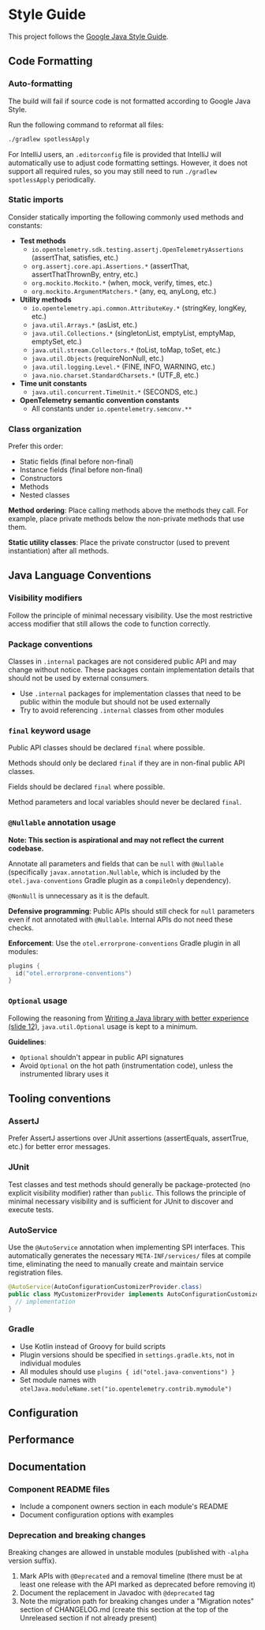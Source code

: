 # Style Guide

This project follows the
[Google Java Style Guide](https://google.github.io/styleguide/javaguide.html).

## Code Formatting

### Auto-formatting

The build will fail if source code is not formatted according to Google Java Style.

Run the following command to reformat all files:

```bash
./gradlew spotlessApply
```

For IntelliJ users, an `.editorconfig` file is provided that IntelliJ will automatically use to
adjust code formatting settings. However, it does not support all required rules, so you may still
need to run `./gradlew spotlessApply` periodically.

### Static imports

Consider statically importing the following commonly used methods and constants:

- **Test methods**
  - `io.opentelemetry.sdk.testing.assertj.OpenTelemetryAssertions` (assertThat, satisfies, etc.)
  - `org.assertj.core.api.Assertions.*` (assertThat, assertThatThrownBy, entry, etc.)
  - `org.mockito.Mockito.*` (when, mock, verify, times, etc.)
  - `org.mockito.ArgumentMatchers.*` (any, eq, anyLong, etc.)
- **Utility methods**
  - `io.opentelemetry.api.common.AttributeKey.*` (stringKey, longKey, etc.)
  - `java.util.Arrays.*` (asList, etc.)
  - `java.util.Collections.*` (singletonList, emptyList, emptyMap, emptySet, etc.)
  - `java.util.stream.Collectors.*` (toList, toMap, toSet, etc.)
  - `java.util.Objects` (requireNonNull, etc.)
  - `java.util.logging.Level.*` (FINE, INFO, WARNING, etc.)
  - `java.nio.charset.StandardCharsets.*` (UTF_8, etc.)
- **Time unit constants**
  - `java.util.concurrent.TimeUnit.*` (SECONDS, etc.)
- **OpenTelemetry semantic convention constants**
  - All constants under `io.opentelemetry.semconv.**`

### Class organization

Prefer this order:

- Static fields (final before non-final)
- Instance fields (final before non-final)
- Constructors
- Methods
- Nested classes

**Method ordering**: Place calling methods above the methods they call. For example, place private
methods below the non-private methods that use them.

**Static utility classes**: Place the private constructor (used to prevent instantiation) after all
methods.

## Java Language Conventions

### Visibility modifiers

Follow the principle of minimal necessary visibility. Use the most restrictive access modifier that
still allows the code to function correctly.

### Package conventions

Classes in `.internal` packages are not considered public API and may change without notice. These
packages contain implementation details that should not be used by external consumers.

- Use `.internal` packages for implementation classes that need to be public within the module but
  should not be used externally
- Try to avoid referencing `.internal` classes from other modules

### `final` keyword usage

Public API classes should be declared `final` where possible.

Methods should only be declared `final` if they are in non-final public API classes.

Fields should be declared `final` where possible.

Method parameters and local variables should never be declared `final`.

### `@Nullable` annotation usage

**Note: This section is aspirational and may not reflect the current codebase.**

Annotate all parameters and fields that can be `null` with `@Nullable` (specifically
`javax.annotation.Nullable`, which is included by the `otel.java-conventions` Gradle plugin as a
`compileOnly` dependency).

`@NonNull` is unnecessary as it is the default.

**Defensive programming**: Public APIs should still check for `null` parameters even if not
annotated with `@Nullable`. Internal APIs do not need these checks.

**Enforcement**: Use the `otel.errorprone-conventions` Gradle plugin in all modules:

```kotlin
plugins {
  id("otel.errorprone-conventions")
}
```

### `Optional` usage

Following the reasoning from
[Writing a Java library with better experience (slide 12)](https://speakerdeck.com/trustin/writing-a-java-library-with-better-experience?slide=12),
`java.util.Optional` usage is kept to a minimum.

**Guidelines**:

- `Optional` shouldn't appear in public API signatures
- Avoid `Optional` on the hot path (instrumentation code), unless the instrumented library uses it

## Tooling conventions

### AssertJ

Prefer AssertJ assertions over JUnit assertions (assertEquals, assertTrue, etc.) for better error
messages.

### JUnit

Test classes and test methods should generally be package-protected (no explicit visibility
modifier) rather than `public`. This follows the principle of minimal necessary visibility and is
sufficient for JUnit to discover and execute tests.

### AutoService

Use the `@AutoService` annotation when implementing SPI interfaces. This automatically generates the
necessary `META-INF/services/` files at compile time, eliminating the need to manually create and
maintain service registration files.

```java
@AutoService(AutoConfigurationCustomizerProvider.class)
public class MyCustomizerProvider implements AutoConfigurationCustomizerProvider {
  // implementation
}
```

### Gradle

- Use Kotlin instead of Groovy for build scripts
- Plugin versions should be specified in `settings.gradle.kts`, not in individual modules
- All modules should use `plugins { id("otel.java-conventions") }`
- Set module names with `otelJava.moduleName.set("io.opentelemetry.contrib.mymodule")`

## Configuration

## Performance

## Documentation

### Component README files

- Include a component owners section in each module's README
- Document configuration options with examples

### Deprecation and breaking changes

Breaking changes are allowed in unstable modules (published with `-alpha` version suffix).

1. Mark APIs with `@Deprecated` and a removal timeline (there must be at least one release with the
   API marked as deprecated before removing it)
2. Document the replacement in Javadoc with `@deprecated` tag
3. Note the migration path for breaking changes under a "Migration notes" section of CHANGELOG.md
   (create this section at the top of the Unreleased section if not already present)
